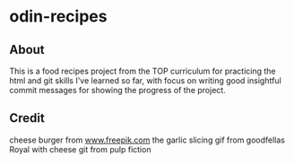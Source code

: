 # odin-recipes
## About
This is a food recipes project from the TOP curriculum for practicing the html and git skills I've learned so far,
 with focus on writing good insightful commit messages for showing the progress of the project.

## Credit
cheese burger from www.freepik.com
the garlic slicing gif from goodfellas
Royal with cheese git from pulp fiction